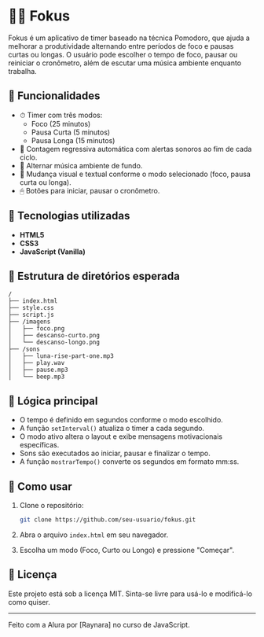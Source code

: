 # 🧘‍♀️ Fokus

Fokus é um aplicativo de timer baseado na técnica Pomodoro, que ajuda a melhorar a produtividade alternando entre períodos de foco e pausas curtas ou longas. O usuário pode escolher o tempo de foco, pausar ou reiniciar o cronômetro, além de escutar uma música ambiente enquanto trabalha.

## 🚀 Funcionalidades

- ⏱ Timer com três modos:
  - Foco (25 minutos)
  - Pausa Curta (5 minutos)
  - Pausa Longa (15 minutos)
- 🔁 Contagem regressiva automática com alertas sonoros ao fim de cada ciclo.
- 🎵 Alternar música ambiente de fundo.
- 🎨 Mudança visual e textual conforme o modo selecionado (foco, pausa curta ou longa).
- 🖱 Botões para iniciar, pausar o cronômetro.

## 🧩 Tecnologias utilizadas

- **HTML5**
- **CSS3**
- **JavaScript (Vanilla)**

## 📁 Estrutura de diretórios esperada

```plaintext
/
├── index.html
├── style.css
├── script.js
├── /imagens
│   ├── foco.png
│   ├── descanso-curto.png
│   └── descanso-longo.png
├── /sons
│   ├── luna-rise-part-one.mp3
│   ├── play.wav
│   ├── pause.mp3
│   └── beep.mp3
```

## 🧠 Lógica principal

- O tempo é definido em segundos conforme o modo escolhido.
- A função `setInterval()` atualiza o timer a cada segundo.
- O modo ativo altera o layout e exibe mensagens motivacionais específicas.
- Sons são executados ao iniciar, pausar e finalizar o tempo.
- A função `mostrarTempo()` converte os segundos em formato mm:ss.



## 📌 Como usar

1. Clone o repositório:
   ```bash
   git clone https://github.com/seu-usuario/fokus.git
   ```

2. Abra o arquivo `index.html` em seu navegador.

3. Escolha um modo (Foco, Curto ou Longo) e pressione "Começar".

## 📄 Licença

Este projeto está sob a licença MIT. Sinta-se livre para usá-lo e modificá-lo como quiser.

---

Feito com a Alura por [Raynara] no curso de JavaScript.